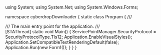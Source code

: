 using System;
using System.Net;
using System.Windows.Forms;

namespace cyberdropDownloader
{
    static class Program
    {
        /// <summary>
        /// The main entry point for the application.
        /// </summary>
        [STAThread]
        static void Main()
        {
            ServicePointManager.SecurityProtocol = SecurityProtocolType.Tls12;
            Application.EnableVisualStyles();
            Application.SetCompatibleTextRenderingDefault(false);
            Application.Run(new Form1());
        }
    }
}
